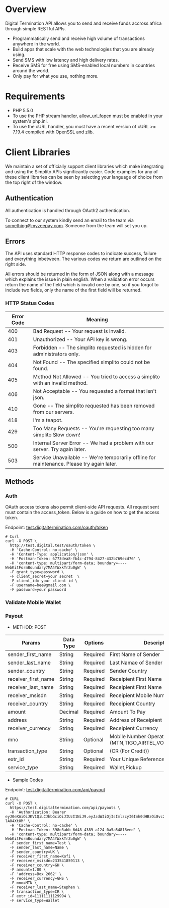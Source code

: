 # Overview
Digital Termination API allows you to send and receive funds accross africa through simple RESTful APIs.

* Programmatically send and receive high volume of transactions anywhere in the world.
* Build apps that scale with the web technologies that you are already using.
* Send SMS with low latency and high delivery rates.
* Receive SMS for free using SMS-enabled local numbers in countries around the world.
* Only pay for what you use, nothing more.


# Requirements
* PHP 5.5.0
* To use the PHP stream handler, allow_url_fopen must be enabled in your system's php.ini.
* To use the cURL handler, you must have a recent version of cURL >= 7.19.4 compiled with OpenSSL and zlib.

# Client Libraries
We maintain a set of officially support client libraries which make integrating and using the Simplito APIs significantly easier.
Code examples for any of these client libraries can be seen by selecting your language of choice from the top right of the window.

## Authentication
All authentication is handled through OAuth2 authentication.

To connect to our system kindly send an email to the team via [something@myzeepay.com](something@myzeepay.com).
Someone from the team will set you up.

## Errors
The API uses standard HTTP response codes to indicate success, failure and everything inbetween. The various codes we return are outlined on the right side.

All errors should be returned in the form of JSON along with a message which explains the issue in plain english. When a validation error occurs return the name of the field which is invalid one by one, so if you forgot to include two fields, only the name of the first field will be returned.

### HTTP Status Codes

Error Code | Meaning
---------- | -------
400 | Bad Request -- Your request is invalid.
401 | Unauthorized -- Your API key is wrong.
403 | Forbidden -- The simplito requested is hidden for administrators only.
404 | Not Found -- The specified simplito could not be found.
405 | Method Not Allowed -- You tried to access a simplito with an invalid method.
406 | Not Acceptable -- You requested a format that isn't json.
410 | Gone -- The simplito requested has been removed from our servers.
418 | I'm a teapot.
429 | Too Many Requests -- You're requesting too many simplito Slow down!
500 | Internal Server Error -- We had a problem with our server. Try again later.
503 | Service Unavailable -- We're temporarily offline for maintenance. Please try again later.

## Methods

### Auth
OAuth access tokens also permit client-side API requests. All request sent must contain the access_token.
Below is a guide on how to get the access token.

Endpoint: [test.digitaltermination.com/oauth/token](https://test.shop.digitaltermination.com/oauth/token)
```curl
# Curl
curl -X POST \
  http://test.digital.test/oauth/token \
  -H 'Cache-Control: no-cache' \
  -H 'Content-Type: application/json' \
  -H 'Postman-Token: 6773dea8-fb4c-4794-8427-432b769ecd76' \
  -H 'content-type: multipart/form-data; boundary=----WebKitFormBoundary7MA4YWxkTrZu0gW' \
  -F grant_type=password \
  -F client_secret=your secret  \
  -F client_id= your client id \
  -F username=bee@gmail.com \
  -F password=your password
```
### Validate Mobile Wallet


### Payout

* METHOD: POST

Params | Data Type | Options | Description
---------- | ------- | -------- | ----------
sender_first_name | String | Required | First Name of Sender
sender_last_name | String | Required | Last Namae of Sender
sender_country | String | Required | Sender Country
receiver_first_name | String | Required | Receipient First Name
receiver_last_name | String | Required | Receipient First Name
receiver_msisdn | String | Required | Receipient Mobile Number Account
receiver_country | String | Required | Receipient Country
amount | Decimal | Required | Amount To Pay
address | String | Required | Address of Receipient
receiver_currency | String | Required | Receipient Currency
mno | String | Optional | Mobile Number Operator (MTN,TIGO,AIRTEL,VODAFONE,ZEEPAY)
transaction_type | String | Optional | (CR (For Credit))
extr_id | String | Required | Your Unique Reference
service_type | String | Required | Wallet,Pickup

* Sample Codes

Endpoint: [test.digitaltermination.com/api/payout](https://test.shop.digitaltermination.com/api/payout)
```curl
# CURL
curl -X POST \
  https://test.digitaltermination.com/api/payouts \
  -H 'Authorization: Bearer eyJ0eXAiOiJKV1QiLCJhbGciOiJIUzI1NiJ9.eyJzdWIiOjIsImlzcyI6Imh0dHBzOi8vc2hvcC5kaWdpdGFsdGVybWluYXRpb24uY29tL2FwaS9hdXRoIiwiaWF0IjoxNTIyNDQ1NzMwLCJleHAiOjE1MjI0NDkzMzAsIm5iZiI6MTUyMjQ0NTczMCwianRpIjoiSlZ3N0VxRmVnWlFhUm90MCJ9.WHfOIqmfdvJ01kn3Hl9oIsh974XGv40SpV-lAO4XtOM' \
  -H 'Cache-Control: no-cache' \
  -H 'Postman-Token: 398e8abb-6d48-4389-a124-0a5a54818eed' \
  -H 'content-type: multipart/form-data; boundary=----WebKitFormBoundary7MA4YWxkTrZu0gW' \
  -F sender_first_name=Test \
  -F sender_last_name=Name \
  -F sender_country=UK \
  -F receiver_first_name=Kofi \
  -F receiver_msisdn=233541859113 \
  -F receiver_country=GH \
  -F amount=1.00 \
  -F 'address=Box 2662' \
  -F receiver_currency=GHS \
  -F mno=MTN \
  -F receiver_last_name=Stephen \
  -F transaction_type=CR \
  -F extr_id=11111111129994 \
  -F service_type=Wallet
```
